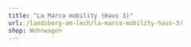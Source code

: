 ```yaml
---
title: "La Marca mobility (Haus 3)"
url: /landsberg-am-lech/la-marca-mobility-haus-3/
shop: Wohnwagen
---
```

